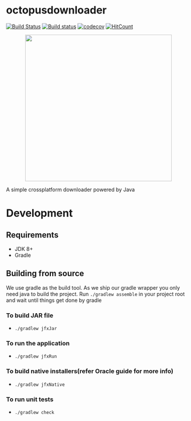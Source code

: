 # octopusdownloader

[![Build Status](https://travis-ci.com/octopusdownloader/octopusdownloader.svg?branch=master)](https://travis-ci.com/octopusdownloader/octopusdownloader) [![Build status](https://ci.appveyor.com/api/projects/status/ebu18r8r4rmtcj7k?svg=true)](https://ci.appveyor.com/project/kasvith/octopusdownloader)
 [![codecov](https://codecov.io/gh/octopusdownloader/octopusdownloader/branch/master/graph/badge.svg)](https://codecov.io/gh/octopusdownloader/octopusdownloader) [![HitCount](http://hits.dwyl.io/octopusdownloader/octopusdownloader/octopusdownloader.svg)](http://hits.dwyl.io/octopusdownloader/octopusdownloader/octopusdownloader)

<p align="center"><img src="https://user-images.githubusercontent.com/13379595/47604595-9b56e180-da19-11e8-93cf-a4174fa0ad38.png" height="400" /></p>


A simple crossplatform downloader powered by Java

# Development

## Requirements
- JDK 8+
- Gradle

## Building from source
We use gradle as the build tool. As we ship our gradle wrapper you only need java to build the project.
Run `./gradlew assemble` in your project root and wait until things get done by gradle

### To build JAR file
- `./gradlew jfxJar`

### To run the application
- `./gradlew jfxRun`

### To build native installers(refer Oracle guide for more info)
- `./gradlew jfxNative`

### To run unit tests
- `./gradlew check`
